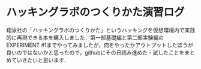 # ハッキングラボのつくりかた演習ログ
翔泳社の「ハッキングラボのつくりかた」というハッキングを仮想環境内で実践的に再現できる本を購入しました．第一部基礎編と第二部実験編のEXPERIMENT #1までやってみましたが，何をやったかアウトプットしたほうが良いのではないかと思ったので，githubにその日読み進めた・試したことをまとめていきたいと思います．
